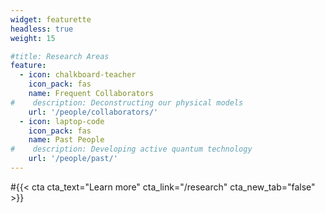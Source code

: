 ```yaml
---
widget: featurette
headless: true
weight: 15

#title: Research Areas
feature:
  - icon: chalkboard-teacher
    icon_pack: fas
    name: Frequent Collaborators
#    description: Deconstructing our physical models
    url: '/people/collaborators/'
  - icon: laptop-code
    icon_pack: fas
    name: Past People
#    description: Developing active quantum technology
    url: '/people/past/'
---
```

#{{< cta cta_text="Learn more" cta_link="/research" cta_new_tab="false" >}}
